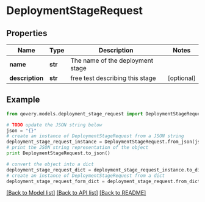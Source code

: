# DeploymentStageRequest


## Properties

Name | Type | Description | Notes
------------ | ------------- | ------------- | -------------
**name** | **str** | The name of the deployment stage | 
**description** | **str** | free test describing this stage | [optional] 

## Example

```python
from qovery.models.deployment_stage_request import DeploymentStageRequest

# TODO update the JSON string below
json = "{}"
# create an instance of DeploymentStageRequest from a JSON string
deployment_stage_request_instance = DeploymentStageRequest.from_json(json)
# print the JSON string representation of the object
print DeploymentStageRequest.to_json()

# convert the object into a dict
deployment_stage_request_dict = deployment_stage_request_instance.to_dict()
# create an instance of DeploymentStageRequest from a dict
deployment_stage_request_form_dict = deployment_stage_request.from_dict(deployment_stage_request_dict)
```
[[Back to Model list]](../README.md#documentation-for-models) [[Back to API list]](../README.md#documentation-for-api-endpoints) [[Back to README]](../README.md)


